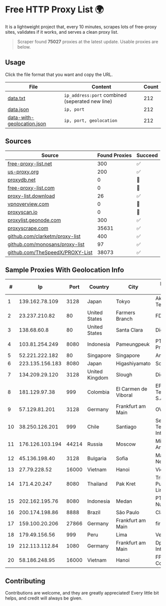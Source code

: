 
# Free HTTP Proxy List 🌍

It is a lightweight project that, every 10 minutes, scrapes lots of free-proxy sites, validates if it works, and serves a clean proxy list.


> Scraper found **75027** proxies at the latest update. Usable proxies are below.

## Usage

Click the file format that you want and copy the URL.


|File|Content|Count|
|----|-------|-----|
|[data.txt](https://raw.githubusercontent.com/themiralay/Proxy-List-World/master/data.txt)|`ip_address:port` combined (seperated new line)|212|
|[data.json](https://raw.githubusercontent.com/themiralay/Proxy-List-World/master/data.json)|`ip, port`|212|
|[data-with-geolocation.json](https://raw.githubusercontent.com/themiralay/Proxy-List-World/master/data-with-geolocation.json)|`ip, port, geolocation`|212|

## Sources

|Source|Found Proxies|Succeed|
|------|-------------|-------|
|[free-proxy-list.net](https://free-proxy-list.net)|300|✅|
|[us-proxy.org](https://www.us-proxy.org)|200|✅|
|[proxydb.net](http://proxydb.net)|0|🚫|
|[free-proxy-list.com](https://free-proxy-list.com/?page=&port=&type%5B%5D=http&type%5B%5D=https&up_time=0&search=Search)|0|🚫|
|[proxy-list.download](https://www.proxy-list.download/HTTP)|26|✅|
|[vpnoverview.com](https://vpnoverview.com/privacy/anonymous-browsing/free-proxy-servers)|0|🚫|
|[proxyscan.io](https://www.proxyscan.io)|0|🚫|
|[proxylist.geonode.com](https://proxylist.geonode.com/api/proxy-list?limit=300&page=1&sort_by=lastChecked&sort_type=desc&protocols=http,https)|300|✅|
|[proxyscrape.com](https://api.proxyscrape.com/v2/?request=displayproxies&protocol=http&timeout=10000&country=all&ssl=all&anonymity=all)|35631|✅|
|[github.com/clarketm/proxy-list](https://raw.githubusercontent.com/clarketm/proxy-list/master/proxy-list-raw.txt)|400|✅|
|[github.com/monosans/proxy-list](https://raw.githubusercontent.com/monosans/proxy-list/main/proxies/http.txt)|97|✅|
|[github.com/TheSpeedX/PROXY-List](https://raw.githubusercontent.com/TheSpeedX/PROXY-List/master/http.txt)|38073|✅|


## Sample Proxies With Geolocation Info

|#|Ip|Port|Country|City|Internet Service Provider|
|-|--|----|-------|----|-------------------------|
|1|139.162.78.109|3128|Japan|Tokyo|Akamai Technologies, Inc.|
|2|23.237.210.82|80|United States|Farmers Branch|FDCservers.net|
|3|138.68.60.8|80|United States|Santa Clara|DigitalOcean, LLC|
|4|103.81.254.249|8080|Indonesia|Pameungpeuk|PT. Nusa Jaya Prasetyo|
|5|52.221.222.182|80|Singapore|Singapore|Amazon.com, Inc.|
|6|223.135.156.183|8080|Japan|Higashiyamato|So-net Corporation|
|7|134.209.29.120|3128|United Kingdom|Slough|DigitalOcean, LLC|
|8|181.129.97.38|999|Colombia|El Carmen de Viboral|EPM Telecomunicaciones S.A. E.S.P.|
|9|57.129.81.201|3128|Germany|Frankfurt am Main|OVH SAS|
|10|38.250.126.201|999|Chile|Santiago|Servicios De Telecomunicaciones Intercable Ltda.|
|11|176.126.103.194|44214|Russia|Moscow|Miglovets Egor Andreevich|
|12|45.136.198.40|3128|Bulgaria|Sofia|Managed by IROKO Networks|
|13|27.79.228.52|16000|Vietnam|Hanoi|Viettel Corporation|
|14|171.4.20.247|8080|Thailand|Pak Kret|Triple T Broadband Public Company Limited|
|15|202.162.195.76|8080|Indonesia|Medan|PT. Media Antar Nusa|
|16|200.174.198.86|8888|Brazil|São Paulo|Claro S.A|
|17|159.100.20.206|27866|Germany|Frankfurt am Main|firstcolo GmbH|
|18|179.49.156.56|999|Peru|Lima|Vemax S.A.C|
|19|212.113.112.84|1080|Germany|Frankfurt am Main|DpkgSoft International Limited|
|20|58.186.248.95|16000|Vietnam|Hanoi|FPT Telecom Company|



## Contributing

Contributions are welcome, and they are greatly appreciated! Every
little bit helps, and credit will always be given.

